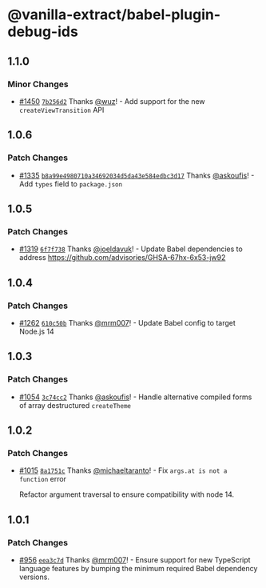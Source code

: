 # @vanilla-extract/babel-plugin-debug-ids

## 1.1.0

### Minor Changes

- [#1450](https://github.com/vanilla-extract-css/vanilla-extract/pull/1450) [`7b256d2`](https://github.com/vanilla-extract-css/vanilla-extract/commit/7b256d2a8ee815911ee96199abe78d6b7246c415) Thanks [@wuz](https://github.com/wuz)! - Add support for the new `createViewTransition` API

## 1.0.6

### Patch Changes

- [#1335](https://github.com/vanilla-extract-css/vanilla-extract/pull/1335) [`b8a99e4980710a34692034d5da43e584edbc3d17`](https://github.com/vanilla-extract-css/vanilla-extract/commit/b8a99e4980710a34692034d5da43e584edbc3d17) Thanks [@askoufis](https://github.com/askoufis)! - Add `types` field to `package.json`

## 1.0.5

### Patch Changes

- [#1319](https://github.com/vanilla-extract-css/vanilla-extract/pull/1319) [`6f7f738`](https://github.com/vanilla-extract-css/vanilla-extract/commit/6f7f7382495582759cececa421ef83142935772b) Thanks [@joeldavuk](https://github.com/joeldavuk)! - Update Babel dependencies to address https://github.com/advisories/GHSA-67hx-6x53-jw92

## 1.0.4

### Patch Changes

- [#1262](https://github.com/vanilla-extract-css/vanilla-extract/pull/1262) [`610c50b`](https://github.com/vanilla-extract-css/vanilla-extract/commit/610c50b0012ece0d06530faab3f5e442a55fc39e) Thanks [@mrm007](https://github.com/mrm007)! - Update Babel config to target Node.js 14

## 1.0.3

### Patch Changes

- [#1054](https://github.com/vanilla-extract-css/vanilla-extract/pull/1054) [`3c74cc2`](https://github.com/vanilla-extract-css/vanilla-extract/commit/3c74cc2a8fab0dde26aab57c568af70b42ab5347) Thanks [@askoufis](https://github.com/askoufis)! - Handle alternative compiled forms of array destructured `createTheme`

## 1.0.2

### Patch Changes

- [#1015](https://github.com/vanilla-extract-css/vanilla-extract/pull/1015) [`8a1751c`](https://github.com/vanilla-extract-css/vanilla-extract/commit/8a1751c8fcbeaa0cfb8d894a8050535372516dd4) Thanks [@michaeltaranto](https://github.com/michaeltaranto)! - Fix `args.at is not a function` error

  Refactor argument traversal to ensure compatibility with node 14.

## 1.0.1

### Patch Changes

- [#956](https://github.com/vanilla-extract-css/vanilla-extract/pull/956) [`eea3c7d`](https://github.com/vanilla-extract-css/vanilla-extract/commit/eea3c7d1595cd881e68cfbb279c641dc2fdd9101) Thanks [@mrm007](https://github.com/mrm007)! - Ensure support for new TypeScript language features by bumping the minimum required Babel dependency versions.
